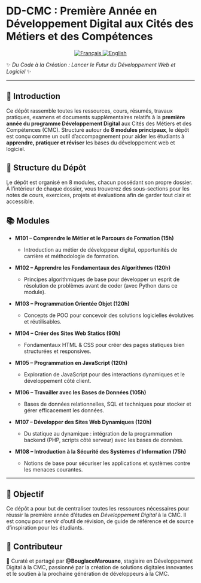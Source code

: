 # DD-CMC : Première Année en Développement Digital aux Cités des Métiers et des Compétences  

<!-- Language Switch Buttons -->
<p align="center">
  <a href="README.fr.md">
    <img alt="Français" src="https://img.shields.io/badge/Français-🇫🇷-red?style=for-the-badge">
  </a>
  <a href="README.md">
    <img alt="English" src="https://img.shields.io/badge/English-🇬🇧-blue?style=for-the-badge">
  </a>
</p>

✨ *Du Code à la Création : Lancer le Futur du Développement Web et Logiciel* ✨

---

## 📌 Introduction  
Ce dépôt rassemble toutes les ressources, cours, résumés, travaux pratiques, examens et documents supplémentaires relatifs à la **première année du programme Développement Digital** aux Cités des Métiers et des Compétences (CMC). Structuré autour de **8 modules principaux**, le dépôt est conçu comme un outil d’accompagnement pour aider les étudiants à **apprendre, pratiquer et réviser** les bases du développement web et logiciel.  

## 📂 Structure du Dépôt  
Le dépôt est organisé en 8 modules, chacun possédant son propre dossier. À l’intérieur de chaque dossier, vous trouverez des sous-sections pour les notes de cours, exercices, projets et évaluations afin de garder tout clair et accessible.  

## 📚 Modules  

- **M101 – Comprendre le Métier et le Parcours de Formation (15h)**  
  - Introduction au métier de développeur digital, opportunités de carrière et méthodologie de formation.  

- **M102 – Apprendre les Fondamentaux des Algorithmes (120h)**  
  - Principes algorithmiques de base pour développer un esprit de résolution de problèmes avant de coder (avec Python dans ce module).  

- **M103 – Programmation Orientée Objet (120h)**  
  - Concepts de POO pour concevoir des solutions logicielles évolutives et réutilisables.  

- **M104 – Créer des Sites Web Statics (90h)**  
  - Fondamentaux HTML & CSS pour créer des pages statiques bien structurées et responsives.  

- **M105 – Programmation en JavaScript (120h)**  
  - Exploration de JavaScript pour des interactions dynamiques et le développement côté client.  

- **M106 – Travailler avec les Bases de Données (105h)**  
  - Bases de données relationnelles, SQL et techniques pour stocker et gérer efficacement les données.  

- **M107 – Développer des Sites Web Dynamiques (120h)**  
  - Du statique au dynamique : intégration de la programmation backend (PHP, scripts côté serveur) avec les bases de données.  

- **M108 – Introduction à la Sécurité des Systèmes d’Information (75h)**  
  - Notions de base pour sécuriser les applications et systèmes contre les menaces courantes.  

---

## 🎯 Objectif  

Ce dépôt a pour but de centraliser toutes les ressources nécessaires pour réussir la première année d’études en *Développement Digital* à la CMC. Il est conçu pour servir d’outil de révision, de guide de référence et de source d’inspiration pour les étudiants.

## 👤 Contributeur  

🚀 Curaté et partagé par **@BouglaceMarouane**, stagiaire en Développement Digital à la CMC, passionné par la création de solutions digitales innovantes et le soutien à la prochaine génération de développeurs à la CMC.
